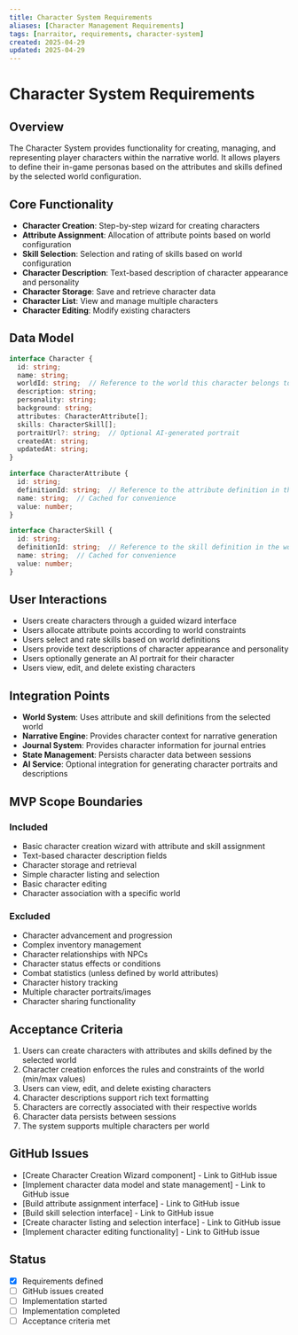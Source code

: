 ```yaml
---
title: Character System Requirements
aliases: [Character Management Requirements]
tags: [narraitor, requirements, character-system]
created: 2025-04-29
updated: 2025-04-29
---
```


# Character System Requirements

## Overview
The Character System provides functionality for creating, managing, and representing player characters within the narrative world. It allows players to define their in-game personas based on the attributes and skills defined by the selected world configuration.

## Core Functionality
- **Character Creation**: Step-by-step wizard for creating characters
- **Attribute Assignment**: Allocation of attribute points based on world configuration
- **Skill Selection**: Selection and rating of skills based on world configuration
- **Character Description**: Text-based description of character appearance and personality
- **Character Storage**: Save and retrieve character data
- **Character List**: View and manage multiple characters
- **Character Editing**: Modify existing characters

## Data Model

```typescript
interface Character {
  id: string;
  name: string;
  worldId: string;  // Reference to the world this character belongs to
  description: string;
  personality: string;
  background: string;
  attributes: CharacterAttribute[];
  skills: CharacterSkill[];
  portraitUrl?: string;  // Optional AI-generated portrait
  createdAt: string;
  updatedAt: string;
}

interface CharacterAttribute {
  id: string;
  definitionId: string;  // Reference to the attribute definition in the world
  name: string;  // Cached for convenience
  value: number;
}

interface CharacterSkill {
  id: string;
  definitionId: string;  // Reference to the skill definition in the world
  name: string;  // Cached for convenience
  value: number;
}
```

## User Interactions
- Users create characters through a guided wizard interface
- Users allocate attribute points according to world constraints
- Users select and rate skills based on world definitions
- Users provide text descriptions of character appearance and personality
- Users optionally generate an AI portrait for their character
- Users view, edit, and delete existing characters

## Integration Points
- **World System**: Uses attribute and skill definitions from the selected world
- **Narrative Engine**: Provides character context for narrative generation
- **Journal System**: Provides character information for journal entries
- **State Management**: Persists character data between sessions
- **AI Service**: Optional integration for generating character portraits and descriptions

## MVP Scope Boundaries

### Included
- Basic character creation wizard with attribute and skill assignment
- Text-based character description fields
- Character storage and retrieval
- Simple character listing and selection
- Basic character editing
- Character association with a specific world

### Excluded
- Character advancement and progression
- Complex inventory management
- Character relationships with NPCs
- Character status effects or conditions
- Combat statistics (unless defined by world attributes)
- Character history tracking
- Multiple character portraits/images
- Character sharing functionality

## Acceptance Criteria
1. Users can create characters with attributes and skills defined by the selected world
2. Character creation enforces the rules and constraints of the world (min/max values)
3. Users can view, edit, and delete existing characters
4. Character descriptions support rich text formatting
5. Characters are correctly associated with their respective worlds
6. Character data persists between sessions
7. The system supports multiple characters per world

## GitHub Issues
- [Create Character Creation Wizard component] - Link to GitHub issue
- [Implement character data model and state management] - Link to GitHub issue
- [Build attribute assignment interface] - Link to GitHub issue
- [Build skill selection interface] - Link to GitHub issue
- [Create character listing and selection interface] - Link to GitHub issue
- [Implement character editing functionality] - Link to GitHub issue

## Status
- [x] Requirements defined
- [ ] GitHub issues created
- [ ] Implementation started
- [ ] Implementation completed
- [ ] Acceptance criteria met
